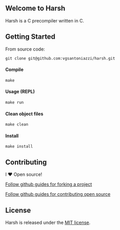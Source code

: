## Welcome to Harsh

Harsh is a C precompiler written in C.

## Getting Started

From source code:

```
git clone git@github.com:vgsantoniazzi/harsh.git
```

#### Compile

```
make
```

#### Usage (REPL)

```
make run
```

#### Clean object files

```
make clean
```

#### Install

```
make install
```

## Contributing

I :heart: Open source!

[Follow github guides for forking a project](https://guides.github.com/activities/forking/)

[Follow github guides for contributing open source](https://guides.github.com/activities/contributing-to-open-source/#contributing)

## License

Harsh is released under the [MIT license](http://opensource.org/licenses/MIT).
